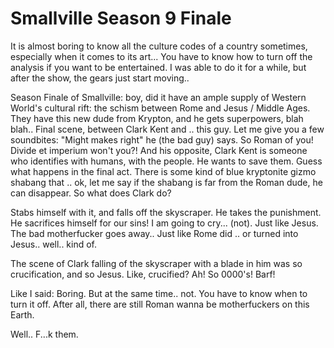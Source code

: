 # Smallville Season 9 Finale

It is almost boring to know all the culture codes of a country sometimes, especially when it comes to its art... You have to know how to turn off the analysis if you want to be entertained. I was able to do it for a while, but after the show, the gears just start moving..

Season Finale of Smallville: boy, did it have an ample supply of Western World's cultural rift: the schism between Rome and Jesus / Middle Ages. They have this new dude from Krypton, and he gets superpowers, blah blah.. Final scene, between Clark Kent and .. this guy. Let me give you a few soundbites: "Might makes right" he (the bad guy) says. So Roman of you! Divide et imperium won't you?! And his opposite, Clark Kent is someone who identifies with humans, with the people. He wants to save them. Guess what happens in the final act. There is some kind of blue kryptonite gizmo shabang that .. ok, let me say if the shabang is far from the Roman dude, he can disappear. So what does Clark do?

Stabs himself with it, and falls off the skyscraper. He takes the punishment. He sacrifices himself for our sins! I am going to cry... (not). Just like Jesus. The bad motherfucker goes away.. Just like Rome did .. or turned into Jesus.. well.. kind of.

The scene of Clark falling of the skyscraper with a blade in him was so crucification, and so Jesus. Like, crucified? Ah! So 0000's! Barf!

Like I said: Boring. But at the same time.. not. You have to know when to turn it off. After all, there are still Roman wanna be motherfuckers on this Earth.

Well.. F...k them.
